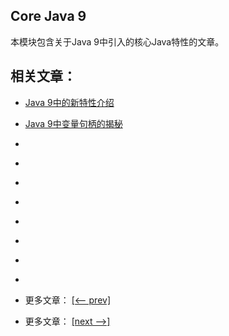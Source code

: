## Core Java 9

本模块包含关于Java 9中引入的核心Java特性的文章。

## 相关文章：

- [Java 9中的新特性介绍](docs/Java9中的新特性.md)
- [Java 9中变量句柄的揭秘](docs/Java9中变量句柄的揭秘.md)
- []()
- []()
- []()
- []()
- []()
- []()
- []()
- []()

- 更多文章： [[<-- prev]]()
- 更多文章： [[next -->]]()